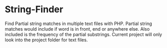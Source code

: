 # String-Finder
Find Partial string matches in multiple text files with PHP. Partial string matches would include if word is in front, end or anywhere else. Also included is the frequency of the partial substrings. Current project will only look into the project folder for text files.
